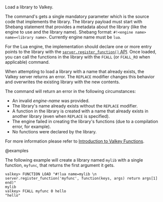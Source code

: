 Load a library to Valkey.

The command's gets a single mandatory parameter which is the source code that implements the library.
The library payload must start with Shebang statement that provides a metadata about the library (like the engine to use and the library name).
Shebang format: `#!<engine name> name=<library name>`. Currently engine name must be `lua`.

For the Lua engine, the implementation should declare one or more entry points to the library with the [`server.register_function()` API](../topics/lua-api.md#server.register_function).
Once loaded, you can call the functions in the library with the `FCALL` (or `FCALL_RO` when applicable) command.

When attempting to load a library with a name that already exists, the Valkey server returns an error.
The `REPLACE` modifier changes this behavior and overwrites the existing library with the new contents.

The command will return an error in the following circumstances:

* An invalid _engine-name_ was provided.
* The library's name already exists without the `REPLACE` modifier.
* A function in the library is created with a name that already exists in another library (even when `REPLACE` is specified).
* The engine failed in creating the library's functions (due to a compilation error, for example).
* No functions were declared by the library.

For more information please refer to [Introduction to Valkey Functions](../topics/functions-intro.md).

@examples

The following example will create a library named `mylib` with a single function, `myfunc`, that returns the first argument it gets.

```
valkey> FUNCTION LOAD "#!lua name=mylib \n server.register_function('myfunc', function(keys, args) return args[1] end)"
mylib
valkey> FCALL myfunc 0 hello
"hello"
```
